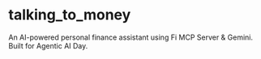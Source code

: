# talking_to_money
An AI-powered personal finance assistant using Fi MCP Server &amp; Gemini. Built for Agentic AI Day.
